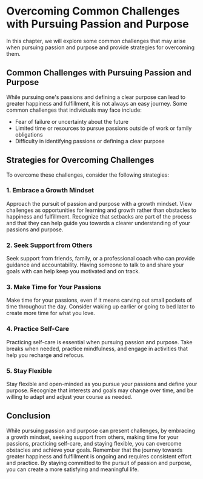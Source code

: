 Overcoming Common Challenges with Pursuing Passion and Purpose
=======================================================================================================

In this chapter, we will explore some common challenges that may arise when pursuing passion and purpose and provide strategies for overcoming them.

Common Challenges with Pursuing Passion and Purpose
---------------------------------------------------

While pursuing one's passions and defining a clear purpose can lead to greater happiness and fulfillment, it is not always an easy journey. Some common challenges that individuals may face include:

* Fear of failure or uncertainty about the future
* Limited time or resources to pursue passions outside of work or family obligations
* Difficulty in identifying passions or defining a clear purpose

Strategies for Overcoming Challenges
------------------------------------

To overcome these challenges, consider the following strategies:

### 1. Embrace a Growth Mindset

Approach the pursuit of passion and purpose with a growth mindset. View challenges as opportunities for learning and growth rather than obstacles to happiness and fulfillment. Recognize that setbacks are part of the process and that they can help guide you towards a clearer understanding of your passions and purpose.

### 2. Seek Support from Others

Seek support from friends, family, or a professional coach who can provide guidance and accountability. Having someone to talk to and share your goals with can help keep you motivated and on track.

### 3. Make Time for Your Passions

Make time for your passions, even if it means carving out small pockets of time throughout the day. Consider waking up earlier or going to bed later to create more time for what you love.

### 4. Practice Self-Care

Practicing self-care is essential when pursuing passion and purpose. Take breaks when needed, practice mindfulness, and engage in activities that help you recharge and refocus.

### 5. Stay Flexible

Stay flexible and open-minded as you pursue your passions and define your purpose. Recognize that interests and goals may change over time, and be willing to adapt and adjust your course as needed.

Conclusion
----------

While pursuing passion and purpose can present challenges, by embracing a growth mindset, seeking support from others, making time for your passions, practicing self-care, and staying flexible, you can overcome obstacles and achieve your goals. Remember that the journey towards greater happiness and fulfillment is ongoing and requires consistent effort and practice. By staying committed to the pursuit of passion and purpose, you can create a more satisfying and meaningful life.
